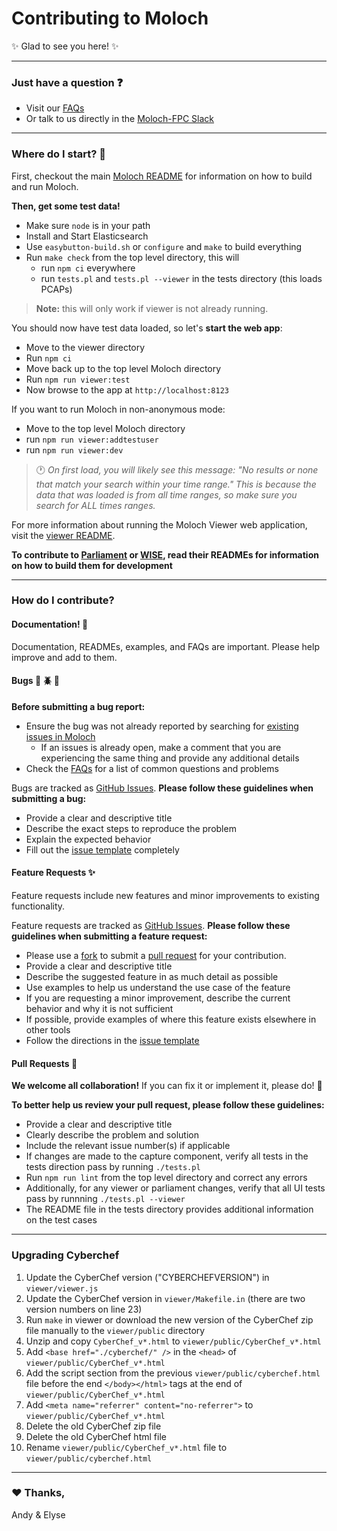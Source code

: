 # Contributing to Moloch

:sparkles: Glad to see you here! :sparkles:

---

### Just have a question :question:

* Visit our [FAQs](https://molo.ch/faq)
* Or talk to us directly in the [Moloch-FPC Slack](https://slackinvite.molo.ch/)

---

### Where do I start? :traffic_light:

First, checkout the main [Moloch README](README.md) for information on how to build and run Moloch.

**Then, get some test data!**

* Make sure `node` is in your path
* Install and Start Elasticsearch
* Use `easybutton-build.sh` or `configure` and `make` to build everything
* Run `make check` from the top level directory, this will
  * run `npm ci` everywhere
  * run `tests.pl` and `tests.pl --viewer` in the tests directory (this loads PCAPs)

> **Note:** this will only work if viewer is not already running.

You should now have test data loaded, so let's **start the web app**:

* Move to the viewer directory
* Run `npm ci`
* Move back up to the top level Moloch directory
* Run `npm run viewer:test`
* Now browse to the app at `http://localhost:8123`

If you want to run Moloch in non-anonymous mode:
* Move to the top level Moloch directory
* run `npm run viewer:addtestuser`
* run `npm run viewer:dev`

> :clock1: _On first load, you will likely see this message: "No results or none that match your search within your time range." This is because the data that was loaded is from all time ranges, so make sure you search for ALL times ranges._

For more information about running the Moloch Viewer web application, visit the [viewer README](viewer/README.md).

**To contribute to [Parliament](parliament/README.md) or [WISE](wiseService/README.md), read their READMEs for information on how to build them for development**

---

### How do I contribute?

#### Documentation! :page_with_curl:

Documentation, READMEs, examples, and FAQs are important. Please help improve and add to them.

#### Bugs :bug: :beetle: :ant:

**Before submitting a bug report:**
* Ensure the bug was not already reported by searching for [existing issues in Moloch](https://github.com/aol/moloch/issues)
  * If an issues is already open, make a comment that you are experiencing the same thing and provide any additional details
* Check the [FAQs](https://molo.ch/faq) for a list of common questions and problems

Bugs are tracked as [GitHub Issues](https://guides.github.com/features/issues/).
**Please follow these guidelines when submitting a bug:**
* Provide a clear and descriptive title
* Describe the exact steps to reproduce the problem
* Explain the expected behavior
* Fill out the [issue template](https://github.com/aol/moloch/issues/new) completely

#### Feature Requests :sparkles:

Feature requests include new features and minor improvements to existing functionality.

Feature requests are tracked as [GitHub Issues](https://guides.github.com/features/issues/).
**Please follow these guidelines when submitting a feature request:**
* Please use a [fork](https://guides.github.com/activities/forking/) to submit a [pull request](https://help.github.com/articles/creating-a-pull-request/) for your contribution.
* Provide a clear and descriptive title
* Describe the suggested feature in as much detail as possible
* Use examples to help us understand the use case of the feature
* If you are requesting a minor improvement, describe the current behavior and why it is not sufficient
* If possible, provide examples of where this feature exists elsewhere in other tools
* Follow the directions in the [issue template](https://github.com/aol/moloch/issues/new)

#### Pull Requests :muscle:

**We welcome all collaboration!** If you can fix it or implement it, please do! :hammer:

**To better help us review your pull request, please follow these guidelines:**
* Provide a clear and descriptive title
* Clearly describe the problem and solution
* Include the relevant issue number(s) if applicable
* If changes are made to the capture component, verify all tests in the tests direction pass by running `./tests.pl`
* Run `npm run lint` from the top level directory and correct any errors
* Additionally, for any viewer or parliament changes, verify that all UI tests pass by runnning `./tests.pl --viewer`
* The README file in the tests directory provides additional information on the test cases

---

### Upgrading Cyberchef
1. Update the CyberChef version ("CYBERCHEFVERSION") in `viewer/viewer.js `
2. Update the CyberChef version in `viewer/Makefile.in` (there are two version numbers on line 23)
3. Run `make` in viewer or download the new version of the CyberChef zip file manually to the `viewer/public` directory
5. Unzip and copy `CyberChef_v*.html` to `viewer/public/CyberChef_v*.html`
6. Add `<base href="./cyberchef/" />` in the `<head>` of `viewer/public/CyberChef_v*.html`
7. Add the script section from the previous `viewer/public/cyberchef.html` file before the end `</body></html>` tags at the end of `viewer/public/CyberChef_v*.html`
8. Add `<meta name="referrer" content="no-referrer">` to `viewer/public/CyberChef_v*.html`
9. Delete the old CyberChef zip file
10. Delete the old CyberChef html file
11. Rename `viewer/public/CyberChef_v*.html` file to `viewer/public/cyberchef.html`

---

### :heart: Thanks,
Andy & Elyse
